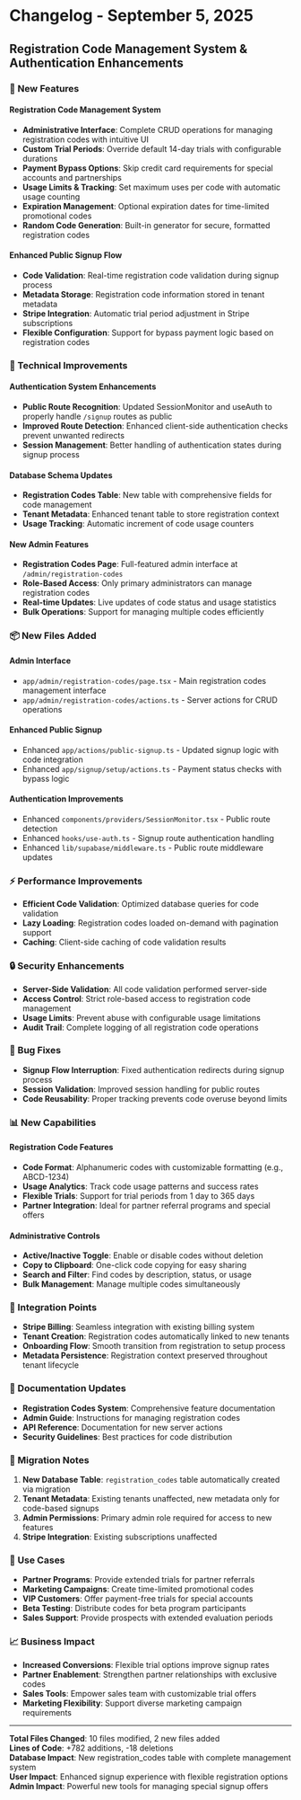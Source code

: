 # Changelog - September 5, 2025

## Registration Code Management System & Authentication Enhancements

### 🚀 New Features

#### Registration Code Management System
- **Administrative Interface**: Complete CRUD operations for managing registration codes with intuitive UI
- **Custom Trial Periods**: Override default 14-day trials with configurable durations
- **Payment Bypass Options**: Skip credit card requirements for special accounts and partnerships
- **Usage Limits & Tracking**: Set maximum uses per code with automatic usage counting
- **Expiration Management**: Optional expiration dates for time-limited promotional codes
- **Random Code Generation**: Built-in generator for secure, formatted registration codes

#### Enhanced Public Signup Flow
- **Code Validation**: Real-time registration code validation during signup process
- **Metadata Storage**: Registration code information stored in tenant metadata
- **Stripe Integration**: Automatic trial period adjustment in Stripe subscriptions
- **Flexible Configuration**: Support for bypass payment logic based on registration codes

### 🔧 Technical Improvements

#### Authentication System Enhancements
- **Public Route Recognition**: Updated SessionMonitor and useAuth to properly handle `/signup` routes as public
- **Improved Route Detection**: Enhanced client-side authentication checks prevent unwanted redirects
- **Session Management**: Better handling of authentication states during signup process

#### Database Schema Updates
- **Registration Codes Table**: New table with comprehensive fields for code management
- **Tenant Metadata**: Enhanced tenant table to store registration context
- **Usage Tracking**: Automatic increment of code usage counters

#### New Admin Features
- **Registration Codes Page**: Full-featured admin interface at `/admin/registration-codes`
- **Role-Based Access**: Only primary administrators can manage registration codes
- **Real-time Updates**: Live updates of code status and usage statistics
- **Bulk Operations**: Support for managing multiple codes efficiently

### 📦 New Files Added

#### Admin Interface
- `app/admin/registration-codes/page.tsx` - Main registration codes management interface
- `app/admin/registration-codes/actions.ts` - Server actions for CRUD operations

#### Enhanced Public Signup
- Enhanced `app/actions/public-signup.ts` - Updated signup logic with code integration
- Enhanced `app/signup/setup/actions.ts` - Payment status checks with bypass logic

#### Authentication Improvements  
- Enhanced `components/providers/SessionMonitor.tsx` - Public route detection
- Enhanced `hooks/use-auth.ts` - Signup route authentication handling
- Enhanced `lib/supabase/middleware.ts` - Public route middleware updates

### ⚡ Performance Improvements
- **Efficient Code Validation**: Optimized database queries for code validation
- **Lazy Loading**: Registration codes loaded on-demand with pagination support
- **Caching**: Client-side caching of code validation results

### 🔒 Security Enhancements
- **Server-Side Validation**: All code validation performed server-side
- **Access Control**: Strict role-based access to registration code management
- **Usage Limits**: Prevent abuse with configurable usage limitations
- **Audit Trail**: Complete logging of all registration code operations

### 🐛 Bug Fixes
- **Signup Flow Interruption**: Fixed authentication redirects during signup process
- **Session Validation**: Improved session handling for public routes
- **Code Reusability**: Proper tracking prevents code overuse beyond limits

### 📊 New Capabilities

#### Registration Code Features
- **Code Format**: Alphanumeric codes with customizable formatting (e.g., ABCD-1234)
- **Usage Analytics**: Track code usage patterns and success rates
- **Flexible Trials**: Support for trial periods from 1 day to 365 days
- **Partner Integration**: Ideal for partner referral programs and special offers

#### Administrative Controls
- **Active/Inactive Toggle**: Enable or disable codes without deletion
- **Copy to Clipboard**: One-click code copying for easy sharing
- **Search and Filter**: Find codes by description, status, or usage
- **Bulk Management**: Manage multiple codes simultaneously

### 🔄 Integration Points
- **Stripe Billing**: Seamless integration with existing billing system
- **Tenant Creation**: Registration codes automatically linked to new tenants
- **Onboarding Flow**: Smooth transition from registration to setup process
- **Metadata Persistence**: Registration context preserved throughout tenant lifecycle

### 📝 Documentation Updates
- **Registration Codes System**: Comprehensive feature documentation
- **Admin Guide**: Instructions for managing registration codes
- **API Reference**: Documentation for new server actions
- **Security Guidelines**: Best practices for code distribution

### 🚧 Migration Notes
1. **New Database Table**: `registration_codes` table automatically created via migration
2. **Tenant Metadata**: Existing tenants unaffected, new metadata only for code-based signups
3. **Admin Permissions**: Primary admin role required for access to new features
4. **Stripe Integration**: Existing subscriptions unaffected

### 🎯 Use Cases
- **Partner Programs**: Provide extended trials for partner referrals
- **Marketing Campaigns**: Create time-limited promotional codes
- **VIP Customers**: Offer payment-free trials for special accounts
- **Beta Testing**: Distribute codes for beta program participants
- **Sales Support**: Provide prospects with extended evaluation periods

### 📈 Business Impact
- **Increased Conversions**: Flexible trial options improve signup rates
- **Partner Enablement**: Strengthen partner relationships with exclusive codes
- **Sales Tools**: Empower sales team with customizable trial offers
- **Marketing Flexibility**: Support diverse marketing campaign requirements

---

**Total Files Changed**: 10 files modified, 2 new files added  
**Lines of Code**: +782 additions, -18 deletions  
**Database Impact**: New registration_codes table with complete management system  
**User Impact**: Enhanced signup experience with flexible registration options  
**Admin Impact**: Powerful new tools for managing special signup offers